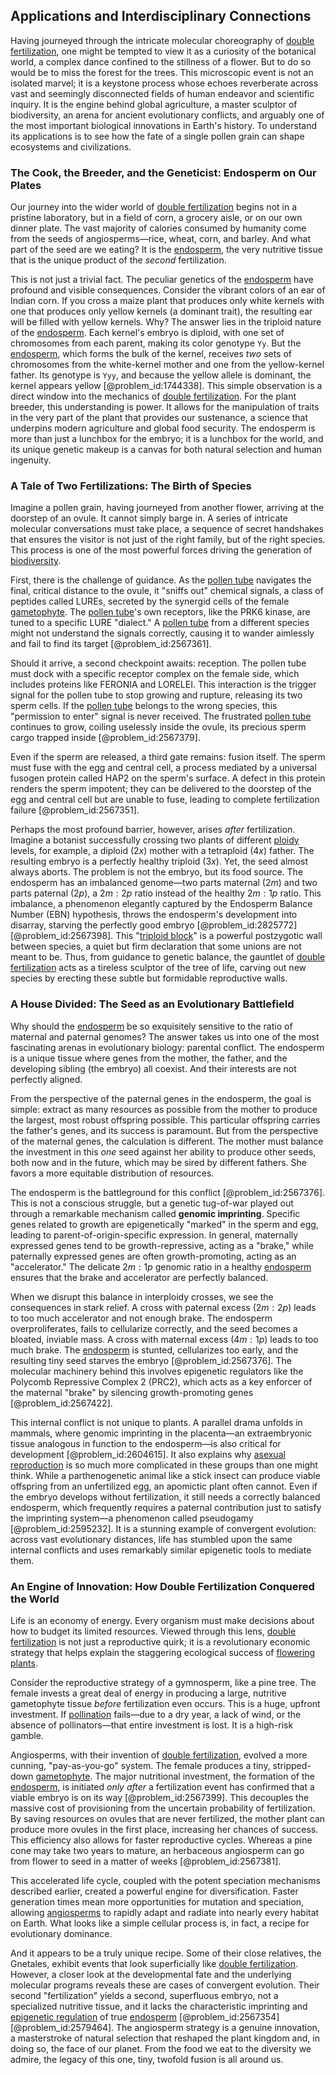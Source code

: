 ## Applications and Interdisciplinary Connections

Having journeyed through the intricate molecular choreography of [double fertilization](@article_id:145968), one might be tempted to view it as a curiosity of the botanical world, a complex dance confined to the stillness of a flower. But to do so would be to miss the forest for the trees. This microscopic event is not an isolated marvel; it is a keystone process whose echoes reverberate across vast and seemingly disconnected fields of human endeavor and scientific inquiry. It is the engine behind global agriculture, a master sculptor of biodiversity, an arena for ancient evolutionary conflicts, and arguably one of the most important biological innovations in Earth's history. To understand its applications is to see how the fate of a single pollen grain can shape ecosystems and civilizations.

### The Cook, the Breeder, and the Geneticist: Endosperm on Our Plates

Our journey into the wider world of [double fertilization](@article_id:145968) begins not in a pristine laboratory, but in a field of corn, a grocery aisle, or on our own dinner plate. The vast majority of calories consumed by humanity come from the seeds of angiosperms—rice, wheat, corn, and barley. And what part of the seed are we eating? It is the [endosperm](@article_id:138833), the very nutritive tissue that is the unique product of the *second* fertilization.

This is not just a trivial fact. The peculiar genetics of the [endosperm](@article_id:138833) have profound and visible consequences. Consider the vibrant colors of an ear of Indian corn. If you cross a maize plant that produces only white kernels with one that produces only yellow kernels (a dominant trait), the resulting ear will be filled with yellow kernels. Why? The answer lies in the triploid nature of the [endosperm](@article_id:138833). Each kernel's embryo is diploid, with one set of chromosomes from each parent, making its color genotype `Yy`. But the [endosperm](@article_id:138833), which forms the bulk of the kernel, receives *two* sets of chromosomes from the white-kernel mother and one from the yellow-kernel father. Its genotype is `Yyy`, and because the yellow allele is dominant, the kernel appears yellow [@problem_id:1744338]. This simple observation is a direct window into the mechanics of [double fertilization](@article_id:145968). For the plant breeder, this understanding is power. It allows for the manipulation of traits in the very part of the plant that provides our sustenance, a science that underpins modern agriculture and global food security. The endosperm is more than just a lunchbox for the embryo; it is a lunchbox for the world, and its unique genetic makeup is a canvas for both natural selection and human ingenuity.

### A Tale of Two Fertilizations: The Birth of Species

Imagine a pollen grain, having journeyed from another flower, arriving at the doorstep of an ovule. It cannot simply barge in. A series of intricate molecular conversations must take place, a sequence of secret handshakes that ensures the visitor is not just of the right family, but of the right species. This process is one of the most powerful forces driving the generation of [biodiversity](@article_id:139425).

First, there is the challenge of guidance. As the [pollen tube](@article_id:272365) navigates the final, critical distance to the ovule, it "sniffs out" chemical signals, a class of peptides called LUREs, secreted by the synergid cells of the female [gametophyte](@article_id:145572). The [pollen tube](@article_id:272365)'s own receptors, like the PRK6 kinase, are tuned to a specific LURE "dialect." A [pollen tube](@article_id:272365) from a different species might not understand the signals correctly, causing it to wander aimlessly and fail to find its target [@problem_id:2567361].

Should it arrive, a second checkpoint awaits: reception. The pollen tube must dock with a specific receptor complex on the female side, which includes proteins like FERONIA and LORELEI. This interaction is the trigger signal for the pollen tube to stop growing and rupture, releasing its two sperm cells. If the [pollen tube](@article_id:272365) belongs to the wrong species, this "permission to enter" signal is never received. The frustrated [pollen tube](@article_id:272365) continues to grow, coiling uselessly inside the ovule, its precious sperm cargo trapped inside [@problem_id:2567379].

Even if the sperm are released, a third gate remains: fusion itself. The sperm must fuse with the egg and central cell, a process mediated by a universal fusogen protein called HAP2 on the sperm's surface. A defect in this protein renders the sperm impotent; they can be delivered to the doorstep of the egg and central cell but are unable to fuse, leading to complete fertilization failure [@problem_id:2567351].

Perhaps the most profound barrier, however, arises *after* fertilization. Imagine a botanist successfully crossing two plants of different [ploidy](@article_id:140100) levels, for example, a diploid ($2x$) mother with a tetraploid ($4x$) father. The resulting embryo is a perfectly healthy triploid ($3x$). Yet, the seed almost always aborts. The problem is not the embryo, but its food source. The endosperm has an imbalanced genome—two parts maternal ($2m$) and two parts paternal ($2p$), a $2m:2p$ ratio instead of the healthy $2m:1p$ ratio. This imbalance, a phenomenon elegantly captured by the Endosperm Balance Number (EBN) hypothesis, throws the endosperm's development into disarray, starving the perfectly good embryo [@problem_id:2825772] [@problem_id:2567398]. This "[triploid block](@article_id:152827)" is a powerful postzygotic wall between species, a quiet but firm declaration that some unions are not meant to be. Thus, from guidance to genetic balance, the gauntlet of [double fertilization](@article_id:145968) acts as a tireless sculptor of the tree of life, carving out new species by erecting these subtle but formidable reproductive walls.

### A House Divided: The Seed as an Evolutionary Battlefield

Why should the [endosperm](@article_id:138833) be so exquisitely sensitive to the ratio of maternal and paternal genomes? The answer takes us into one of the most fascinating arenas in evolutionary biology: parental conflict. The endosperm is a unique tissue where genes from the mother, the father, and the developing sibling (the embryo) all coexist. And their interests are not perfectly aligned.

From the perspective of the paternal genes in the endosperm, the goal is simple: extract as many resources as possible from the mother to produce the largest, most robust offspring possible. This particular offspring carries the father's genes, and its success is paramount. But from the perspective of the maternal genes, the calculation is different. The mother must balance the investment in this *one* seed against her ability to produce other seeds, both now and in the future, which may be sired by different fathers. She favors a more equitable distribution of resources.

The endosperm is the battleground for this conflict [@problem_id:2567376]. This is not a conscious struggle, but a genetic tug-of-war played out through a remarkable mechanism called **genomic imprinting**. Specific genes related to growth are epigenetically "marked" in the sperm and egg, leading to parent-of-origin-specific expression. In general, maternally expressed genes tend to be growth-repressive, acting as a "brake," while paternally expressed genes are often growth-promoting, acting as an "accelerator." The delicate $2m:1p$ genomic ratio in a healthy [endosperm](@article_id:138833) ensures that the brake and accelerator are perfectly balanced.

When we disrupt this balance in interploidy crosses, we see the consequences in stark relief. A cross with paternal excess ($2m:2p$) leads to too much accelerator and not enough brake. The endosperm overproliferates, fails to cellularize correctly, and the seed becomes a bloated, inviable mass. A cross with maternal excess ($4m:1p$) leads to too much brake. The [endosperm](@article_id:138833) is stunted, cellularizes too early, and the resulting tiny seed starves the embryo [@problem_id:2567376]. The molecular machinery behind this involves epigenetic regulators like the Polycomb Repressive Complex 2 (PRC2), which acts as a key enforcer of the maternal "brake" by silencing growth-promoting genes [@problem_id:2567422].

This internal conflict is not unique to plants. A parallel drama unfolds in mammals, where genomic imprinting in the placenta—an extraembryonic tissue analogous in function to the endosperm—is also critical for development [@problem_id:2604615]. It also explains why [asexual reproduction](@article_id:146716) is so much more complicated in these groups than one might think. While a parthenogenetic animal like a stick insect can produce viable offspring from an unfertilized egg, an apomictic plant often cannot. Even if the embryo develops without fertilization, it still needs a correctly balanced endosperm, which frequently requires a paternal contribution just to satisfy the imprinting system—a phenomenon called pseudogamy [@problem_id:2595232]. It is a stunning example of convergent evolution: across vast evolutionary distances, life has stumbled upon the same internal conflicts and uses remarkably similar epigenetic tools to mediate them.

### An Engine of Innovation: How Double Fertilization Conquered the World

Life is an economy of energy. Every organism must make decisions about how to budget its limited resources. Viewed through this lens, [double fertilization](@article_id:145968) is not just a reproductive quirk; it is a revolutionary economic strategy that helps explain the staggering ecological success of [flowering plants](@article_id:191705).

Consider the reproductive strategy of a gymnosperm, like a pine tree. The female invests a great deal of energy in producing a large, nutritive gametophyte tissue *before* fertilization even occurs. This is a huge, upfront investment. If [pollination](@article_id:140171) fails—due to a dry year, a lack of wind, or the absence of pollinators—that entire investment is lost. It is a high-risk gamble.

Angiosperms, with their invention of [double fertilization](@article_id:145968), evolved a more cunning, "pay-as-you-go" system. The female produces a tiny, stripped-down [gametophyte](@article_id:145572). The major nutritional investment, the formation of the [endosperm](@article_id:138833), is initiated *only after* a fertilization event has confirmed that a viable embryo is on its way [@problem_id:2567399]. This decouples the massive cost of provisioning from the uncertain probability of fertilization. By saving resources on ovules that are never fertilized, the mother plant can produce more ovules in the first place, increasing her chances of success. This efficiency also allows for faster reproductive cycles. Whereas a pine cone may take two years to mature, an herbaceous angiosperm can go from flower to seed in a matter of weeks [@problem_id:2567381].

This accelerated life cycle, coupled with the potent speciation mechanisms described earlier, created a powerful engine for diversification. Faster generation times mean more opportunities for mutation and speciation, allowing [angiosperms](@article_id:147185) to rapidly adapt and radiate into nearly every habitat on Earth. What looks like a simple cellular process is, in fact, a recipe for evolutionary dominance.

And it appears to be a truly unique recipe. Some of their close relatives, the Gnetales, exhibit events that look superficially like [double fertilization](@article_id:145968). However, a closer look at the developmental fate and the underlying molecular programs reveals these are cases of convergent evolution. Their second "fertilization" yields a second, superfluous embryo, not a specialized nutritive tissue, and it lacks the characteristic imprinting and [epigenetic regulation](@article_id:201779) of true [endosperm](@article_id:138833) [@problem_id:2567354] [@problem_id:2579464]. The angiosperm strategy is a genuine innovation, a masterstroke of natural selection that reshaped the plant kingdom and, in doing so, the face of our planet. From the food we eat to the diversity we admire, the legacy of this one, tiny, twofold fusion is all around us.